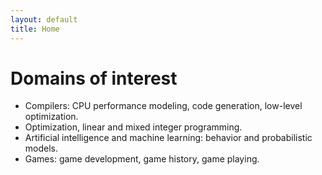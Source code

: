 ```yaml
---
layout: default
title: Home
---
```


# Domains of interest

* Compilers: CPU performance modeling, code generation, low-level optimization.
* Optimization, linear and mixed integer programming.
* Artificial intelligence and machine learning: behavior and probabilistic models.
* Games: game development, game history, game playing.
